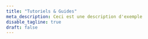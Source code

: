 ```yaml
---
title: "Tutoriels & Guides"
meta_description: Ceci est une description d'exemple
disable_tagline: true
draft: false
---
```

